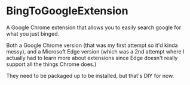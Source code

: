 # BingToGoogleExtension
A Google Chrome extension that allows you to easily search google for what you just binged.

Both a Google Chrome version (that was my first attempt so it'd kinda messy), and a Microsoft Edge version (which was a 2nd attempt where I actually had to learn more about extensions since Edge doesn't really support all the things Chrome does.)

They need to be packaged up to be installed, but that's DIY for now.
